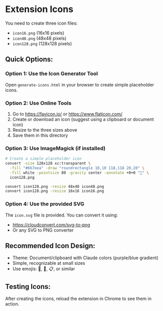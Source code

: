 # Extension Icons

You need to create three icon files:
- `icon16.png` (16x16 pixels)
- `icon48.png` (48x48 pixels)
- `icon128.png` (128x128 pixels)

## Quick Options:

### Option 1: Use the Icon Generator Tool
Open `generate-icons.html` in your browser to create simple placeholder icons.

### Option 2: Use Online Tools
1. Go to https://favicon.io/ or https://www.flaticon.com/
2. Create or download an icon (suggest using a clipboard or document icon)
3. Resize to the three sizes above
4. Save them in this directory

### Option 3: Use ImageMagick (if installed)
```bash
# Create a simple placeholder icon
convert -size 128x128 xc:transparent \
  -fill "#667eea" -draw "roundrectangle 10,10 118,118 20,20" \
  -fill white -pointsize 80 -gravity center -annotate +0+0 "📝" \
  icon128.png

convert icon128.png -resize 48x48 icon48.png
convert icon128.png -resize 16x16 icon16.png
```

### Option 4: Use the provided SVG
The `icon.svg` file is provided. You can convert it using:
- https://cloudconvert.com/svg-to-png
- Or any SVG to PNG converter

## Recommended Icon Design:
- Theme: Document/clipboard with Claude colors (purple/blue gradient)
- Simple, recognizable at small sizes
- Use emojis: 📝, 💾, 📋, or similar

## Testing Icons:
After creating the icons, reload the extension in Chrome to see them in action.
